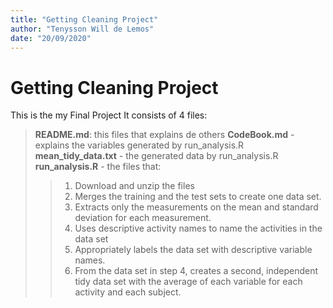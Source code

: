 ```yaml
---
title: "Getting Cleaning Project"
author: "Tenysson Will de Lemos"
date: "20/09/2020"
---
```


# Getting Cleaning Project

This is the my Final Project
It consists of 4 files:
> **README.md**: this files that explains de others
> **CodeBook.md** - explains the variables generated by run_analysis.R
> **mean_tidy_data.txt** - the generated data by run_analysis.R
> **run_analysis.R** - the files that:
>>1. Download and unzip the files
>>2. Merges the training and the test sets to create one data set.
>>2. Extracts only the measurements on the mean and standard deviation for each measurement.
>>3. Uses descriptive activity names to name the activities in the data set
>>4. Appropriately labels the data set with descriptive variable names.
>>5. From the data set in step 4, creates a second, independent tidy data set with the average of each variable for each activity and each subject.